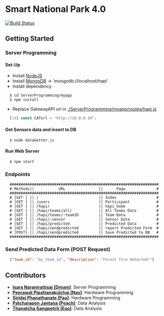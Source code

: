 # Smart National Park 4.0
[![Build Status](https://travis-ci.com/DreamN/HookWorms-Smart-National-Park-4.0.svg?token=TJpXUXyH6FeVTVskWKZU&branch=master)](https://travis-ci.com/DreamN/HookWorms-Smart-National-Park-4.0)
## Getting Started
### Server Programming
#### Set-Up
- Install [NodeJS](https://nodejs.org/en/)
- Install [MongoDB](https://docs.mongodb.com/getting-started/shell/) -> 'mongodb://localhost/hapi'
- Install dependency

```
  $ cd ServerProgramming/myapp
  $ npm install
```

- Replace GatewayAPI url in [./ServerProgramming/myapp/routes/hapi.js](https://github.com/DreamN/HookWorms-Smart-National-Park-4.0/blob/master/ServerProgramming/myapp/routes/hapi.js)
```js
  [14] const CATurl = "http://10.0.0.10";
```

#### Get Sensors data and insert to DB
```
  $ node dataGetter.js
```

#### Run Web Server
```
  $ npm start
```

### Endpoints
```
  ###################################################################
  # Methods||           URL               ||      Page              #
  ###################################################################
  # [GET ] || /                           || Index                  #
  # [GET ] || /users                      || Participant            #
  # [GET ] || /hapi/                      || hapi_home              #
  # [GET ] || /hapi/teams/all/            || All Teams Data         #
  # [GET ] || /hapi/teams/:teamID         || Team Data              #
  # [GET ] || /hapi/:sensor               || Sensor Data            #
  # [GET ] || /hapi/predicted             || Predicted Data         #
  # [GET ] || /hapi/sendpredicted         || report Predicted Form  #
  # [POST] || /hapi/sendpredicted         || Save Predicted to DB   #
  ###################################################################
```

### Send Predicted Data Form (POST Request)
```json
  {"team_id": "my_team_id", "description": "Forest fire detected!"}
```


## Contributors
- [**Isara Naranirattisai (Dream)**](https://github.com/DreamN): Server Programming
- [**Peerawat Pipattanakulchai (Nay)**](https://www.linkedin.com/in/peerawat-pipattanakulchai-745997117/): Hardware Programming
- [**Siridej Phanathanate (Pao)**](https://www.linkedin.com/in/siridej-phanathanate-aab309115/): Hardware Programming
- [**Patcharapon Jantana (Peach)**](https://web.facebook.com/patcharapon1995): Data Analysis
- [**Thanatcha Sangpetch (Eao)**](https://github.com/ThanatchaEao): Data Analysis
